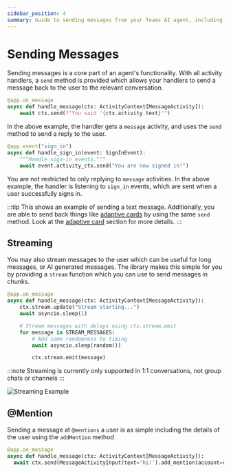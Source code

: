 ```yaml
---
sidebar_position: 4
summary: Guide to sending messages from your Teams AI agent, including replies, proactive messages, and different message types.
---
```


# Sending Messages

Sending messages is a core part of an agent's functionality. With all activity handlers, a `send` method is provided which allows your handlers to send a message back to the user to the relevant conversation. 

```python
@app.on_message
async def handle_message(ctx: ActivityContext[MessageActivity]):
    await ctx.send(f"You said '{ctx.activity.text}'")
```

In the above example, the handler gets a `message` activity, and uses the `send` method to send a reply to the user.

```python
@app.event("sign_in")
async def handle_sign_in(event: SignInEvent):
    """Handle sign-in events."""
    await event.activity_ctx.send("You are now signed in!")
```

You are not restricted to only replying to `message` activities. In the above example, the handler is listening to `sign_in` events, which are sent when a user successfully signs in. 

:::tip
This shows an example of sending a text message. Additionally, you are able to send back things like [adaptive cards](../../in-depth-guides/adaptive-cards) by using the same `send` method. Look at the [adaptive card](../../in-depth-guides/adaptive-cards) section for more details.
:::

## Streaming

You may also stream messages to the user which can be useful for long messages, or AI generated messages. The library makes this simple for you by providing a `stream` function which you can use to send messages in chunks. 

```python
@app.on_message
async def handle_message(ctx: ActivityContext[MessageActivity]):
    ctx.stream.update("Stream starting...")
    await asyncio.sleep(1)

    # Stream messages with delays using ctx.stream.emit
    for message in STREAM_MESSAGES:
        # Add some randomness to timing
        await asyncio.sleep(random())

        ctx.stream.emit(message)
```

:::note
Streaming is currently only supported in 1:1 conversations, not group chats or channels
:::

![Streaming Example](/screenshots/streaming-chat.gif)

## @Mention

Sending a message at `@mentions` a user is as simple including the details of the user using the `addMention` method


```python
@app.on_message
async def handle_message(ctx: ActivityContext[MessageActivity]):
  await ctx.send(MessageActivityInput(text='hi!').add_mention(account=ctx.activity.from_))
```
